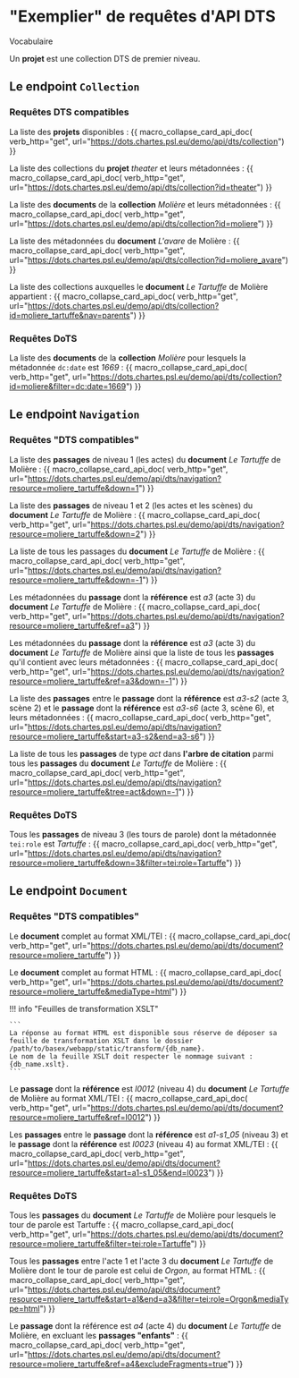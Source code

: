 # "Exemplier" de requêtes d'API DTS

Vocabulaire

Un **projet** est une collection DTS de premier niveau.

## Le endpoint `Collection`

### Requêtes DTS compatibles

La liste des **projets** disponibles : 
{{ macro_collapse_card_api_doc(
  verb_http="get",
  url="https://dots.chartes.psl.eu/demo/api/dts/collection")
}}

La liste des collections du **projet** *theater* et leurs métadonnées : 
{{ macro_collapse_card_api_doc(
  verb_http="get",
  url="https://dots.chartes.psl.eu/demo/api/dts/collection?id=theater")
}}

La liste des **documents** de la **collection** *Molière* et leurs métadonnées : 
{{ macro_collapse_card_api_doc(
  verb_http="get",
  url="https://dots.chartes.psl.eu/demo/api/dts/collection?id=moliere")
}}

La liste des métadonnées du **document** *L'avare* de Molière :
{{ macro_collapse_card_api_doc(
  verb_http="get",
  url="https://dots.chartes.psl.eu/demo/api/dts/collection?id=moliere_avare")
}}

La liste des collections auxquelles le **document** *Le Tartuffe* de Molière appartient : 
{{ macro_collapse_card_api_doc(
  verb_http="get",
  url="https://dots.chartes.psl.eu/demo/api/dts/collection?id=moliere_tartuffe&nav=parents")
}}

### Requêtes DoTS

La liste des **documents** de la **collection** _Molière_ pour lesquels la métadonnée `dc:date` est _1669_ : 
{{ macro_collapse_card_api_doc(
  verb_http="get",
  url="https://dots.chartes.psl.eu/demo/api/dts/collection?id=moliere&filter=dc:date=1669")
}}

## Le endpoint `Navigation`

### Requêtes "DTS compatibles"

La liste des **passages** de niveau 1 (les actes) du **document** *Le Tartuffe* de Molière :
{{ macro_collapse_card_api_doc(
  verb_http="get",
  url="https://dots.chartes.psl.eu/demo/api/dts/navigation?resource=moliere_tartuffe&down=1")
}}

La liste des **passages** de niveau 1 et 2 (les actes et les scènes) du **document** *Le Tartuffe* de Molière :
{{ macro_collapse_card_api_doc(
  verb_http="get",
  url="https://dots.chartes.psl.eu/demo/api/dts/navigation?resource=moliere_tartuffe&down=2")
}}

La liste de tous les passages du **document** *Le Tartuffe* de Molière :
{{ macro_collapse_card_api_doc(
  verb_http="get",
  url="https://dots.chartes.psl.eu/demo/api/dts/navigation?resource=moliere_tartuffe&down=-1")
}}

Les métadonnées du **passage** dont la **référence** est *a3* (acte 3) du **document** *Le Tartuffe* de Molière :
{{ macro_collapse_card_api_doc(
  verb_http="get",
  url="https://dots.chartes.psl.eu/demo/api/dts/navigation?resource=moliere_tartuffe&ref=a3")
}}

Les métadonnées du **passage** dont la **référence** est *a3* (acte 3) du **document** *Le Tartuffe* de Molière ainsi que la liste de tous les **passages** qu'il contient avec leurs métadonnées :
{{ macro_collapse_card_api_doc(
  verb_http="get",
  url="https://dots.chartes.psl.eu/demo/api/dts/navigation?resource=moliere_tartuffe&ref=a3&down=-1")
}}

La liste des **passages** entre le **passage** dont la **référence** est *a3-s2* (acte 3, scène 2) et le **passage** dont la **référence** est *a3-s6* (acte 3, scène 6), et leurs métadonnées :
{{ macro_collapse_card_api_doc(
  verb_http="get",
  url="https://dots.chartes.psl.eu/demo/api/dts/navigation?resource=moliere_tartuffe&start=a3-s2&end=a3-s6")
}}

La liste de tous les **passages** de type _act_ dans **l'arbre de citation** parmi tous les **passages** du **document** _Le Tartuffe_ de Molière :
{{ macro_collapse_card_api_doc(
  verb_http="get",
  url="https://dots.chartes.psl.eu/demo/api/dts/navigation?resource=moliere_tartuffe&tree=act&down=-1")
}}


### Requêtes DoTS

Tous les **passages** de niveau 3 (les tours de parole) dont la métadonnée `tei:role` est *Tartuffe* :
{{ macro_collapse_card_api_doc(
  verb_http="get",
  url="https://dots.chartes.psl.eu/demo/api/dts/navigation?resource=moliere_tartuffe&down=3&filter=tei:role=Tartuffe")
}}

## Le endpoint `Document`

### Requêtes "DTS compatibles"

Le **document** complet au format XML/TEI : 
{{ macro_collapse_card_api_doc(
  verb_http="get",
  url="https://dots.chartes.psl.eu/demo/api/dts/document?resource=moliere_tartuffe")
}}

Le **document** complet au format HTML : 
{{ macro_collapse_card_api_doc(
  verb_http="get",
  url="https://dots.chartes.psl.eu/demo/api/dts/document?resource=moliere_tartuffe&mediaType=html")
}}

!!! info "Feuilles de transformation XSLT"

	```
	La réponse au format HTML est disponible sous réserve de déposer sa feuille de transformation XSLT dans le dossier /path/to/basex/webapp/static/transform/{db_name}.
    Le nom de la feuille XSLT doit respecter le nommage suivant : {db_name.xslt}.
	```



Le **passage** dont la **référence** est *l0012* (niveau 4) du **document** *Le Tartuffe* de Molière au format XML/TEI : 
{{ macro_collapse_card_api_doc(
  verb_http="get",
  url="https://dots.chartes.psl.eu/demo/api/dts/document?resource=moliere_tartuffe&ref=l0012")
}}

Les **passages** entre le **passage** dont la **référence** est *a1-s1_05* (niveau 3) et le **passage** dont la **référence** est *l0023* (niveau 4) au format XML/TEI : 
{{ macro_collapse_card_api_doc(
  verb_http="get",
  url="https://dots.chartes.psl.eu/demo/api/dts/document?resource=moliere_tartuffe&start=a1-s1_05&end=l0023")
}}

### Requêtes DoTS

Tous les **passages** du **document** *Le Tartuffe* de Molière pour lesquels le tour de parole est Tartuffe : 
{{ macro_collapse_card_api_doc(
  verb_http="get",
  url="https://dots.chartes.psl.eu/demo/api/dts/document?resource=moliere_tartuffe&filter=tei:role=Tartuffe")
}}

Tous les **passages** entre l'acte 1 et l'acte 3 du **document** *Le Tartuffe* de Molière dont le tour de parole est celui de *Orgon*, au format HTML : 
{{ macro_collapse_card_api_doc(
  verb_http="get",
  url="https://dots.chartes.psl.eu/demo/api/dts/document?resource=moliere_tartuffe&start=a1&end=a3&filter=tei:role=Orgon&mediaType=html")
}}

Le **passage** dont la référence est *a4* (acte 4) du **document** *Le Tartuffe* de Molière, en excluant les **passages "enfants"** : 
{{ macro_collapse_card_api_doc(
  verb_http="get",
  url="https://dots.chartes.psl.eu/demo/api/dts/document?resource=moliere_tartuffe&ref=a4&excludeFragments=true")
}}
